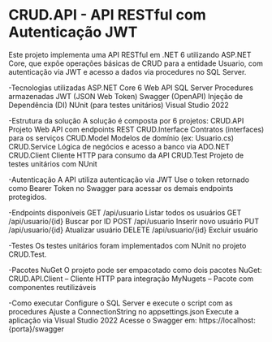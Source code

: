 # CRUD.API - API RESTful com Autenticação JWT

Este projeto implementa uma API RESTful em .NET 6 utilizando ASP.NET Core, que expõe operações básicas de CRUD para a entidade Usuario, com autenticação via JWT e acesso a dados via procedures no SQL Server.

-Tecnologias utilizadas
ASP.NET Core 6
Web API
SQL Server
Procedures armazenadas
JWT (JSON Web Token)
Swagger (OpenAPI)
Injeção de Dependência (DI)
NUnit (para testes unitários)
Visual Studio 2022


-Estrutura da solução
A solução é composta por 6 projetos:
CRUD.API	Projeto Web API com endpoints REST
CRUD.Interface	Contratos (interfaces) para os serviços
CRUD.Model	Modelos de domínio (ex: Usuario.cs)
CRUD.Service	Lógica de negócios e acesso a banco via ADO.NET
CRUD.Client	Cliente HTTP para consumo da API
CRUD.Test	Projeto de testes unitários com NUnit

-Autenticação
A API utiliza autenticação via JWT
Use o token retornado como Bearer Token no Swagger para acessar os demais endpoints protegidos.

-Endpoints disponíveis
GET	/api/usuario	Listar todos os usuários
GET	/api/usuario/{id}	Buscar por ID
POST	/api/usuario	Inserir novo usuário
PUT	/api/usuario/{id}	Atualizar usuário
DELETE	/api/usuario/{id}	Excluir usuário

-Testes
Os testes unitários foram implementados com NUnit no projeto CRUD.Test.

-Pacotes NuGet
O projeto pode ser empacotado como dois pacotes NuGet:
CRUD.API.Client – Cliente HTTP para integração
MyNugets – Pacote com componentes reutilizáveis

-Como executar
Configure o SQL Server e execute o script com as procedures
Ajuste a ConnectionString no appsettings.json
Execute a aplicação via Visual Studio 2022
Acesse o Swagger em: https://localhost:{porta}/swagger
